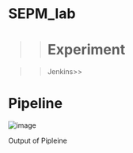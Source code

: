 # SEPM_lab
>> # Experiment

>>Jenkins>>
# Pipeline
![image](https://user-images.githubusercontent.com/98691410/221517142-cfb26bac-49df-4bc7-bdaa-4a4026000604.png)
>>
Output of Pipleine

